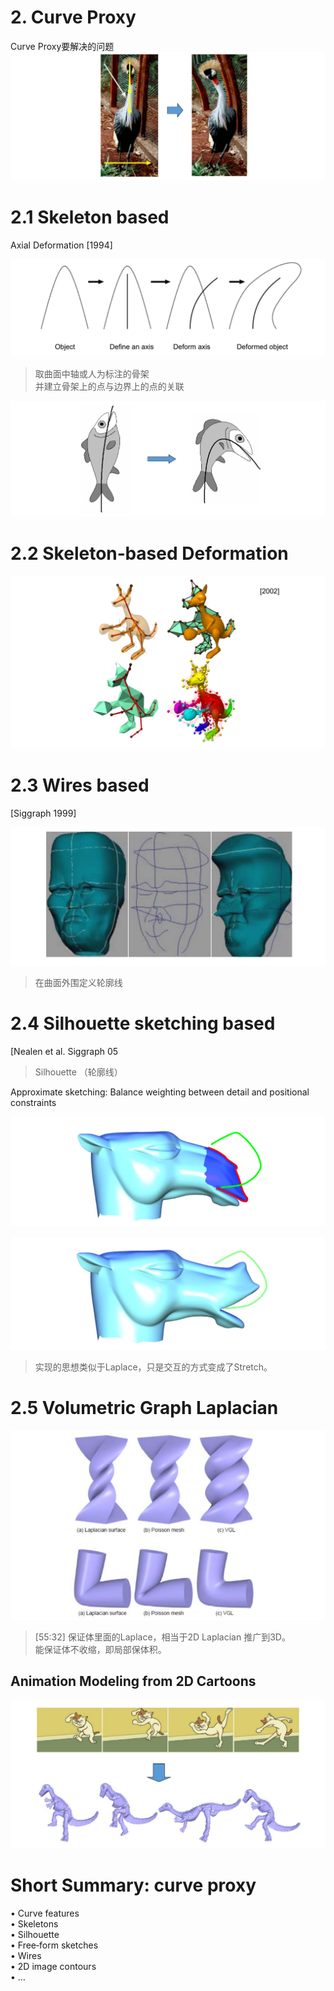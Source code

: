 # 2. Curve Proxy    

Curve Proxy要解决的问题  
![](../assets/建模30.png)   


# 2.1 Skeleton based    

Axial Deformation [1994]

![](../assets/建模31.png)   

> 取曲面中轴或人为标注的骨架  
> 并建立骨架上的点与边界上的点的关联  

![](../assets/建模32.png)   

# 2.2 Skeleton‐based Deformation     

![](../assets/建模35.png)   

# 2.3 Wires based    

[Siggraph 1999]    

![](../assets/建模36.png)   

> 在曲面外围定义轮廓线

# 2.4 Silhouette sketching based    

[Nealen et al. Siggraph 05    

> Silhouette （轮廓线）

Approximate sketching: Balance weighting between detail and positional constraints    

![](../assets/建模38.png)   

![](../assets/建模39.png)   

> 实现的思想类似于Laplace，只是交互的方式变成了Stretch。  

# 2.5 Volumetric Graph Laplacian    
    
![](../assets/建模41.png)   

> [55:32] 保证体里面的Laplace，相当于2D Laplacian 推广到3D。  
> 能保证体不收缩，即局部保体积。    

## Animation Modeling from 2D Cartoons    

![](../assets/建模42.png)   


# Short Summary: curve proxy    

• Curve features    
• Skeletons    
• Silhouette    
• Free‐form sketches    
• Wires    
• 2D image contours   
• …    

